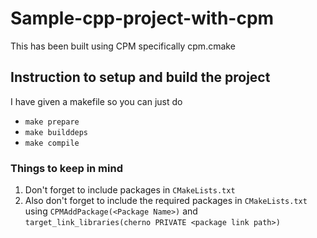 # Sample-cpp-project-with-cpm

This has been built using CPM specifically cpm.cmake

## Instruction to setup and build the project

I have given a makefile so you can just do 

- `make prepare`
- `make builddeps`
- `make compile`

### Things to keep in mind

1. Don't forget to include packages in `CMakeLists.txt`
2. Also don't forget to include the required packages in `CMakeLists.txt` using `CPMAddPackage(<Package Name>)` and `target_link_libraries(cherno PRIVATE <package link path>)`
